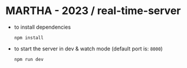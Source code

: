  # MARTHA - 2023 / real-time-server

  - to install dependencies

    ```
    npm install

    ```

  - to start the server in dev & watch mode (default port is: `8000`)

    ```
    npm run dev

    ```